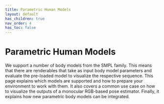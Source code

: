 ```yaml
---
title: Parametric Human Models
layout: default
has_children: true
nav_order: 4
has_toc: false
---
```


# Parametric Human Models
We support a number of body models from the SMPL family. This means that there are renderables that take as input body model parameters and evaluate the pre-loaded model to visualize the respective sequence. This page explains which models are supported and how to prepare your environment to work with them. It also covers a common use case on how to visualize the outputs of a monocular RGB-based pose estimator. Finally, it explains how new parametric body models can be integrated.
